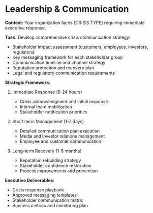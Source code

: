 # Leadership & Communication

**Context:** Your organization faces [CRISIS TYPE] requiring immediate executive response.

**Task:** Develop comprehensive crisis communication strategy:
- Stakeholder impact assessment (customers, employees, investors, regulators)
- Key messaging framework for each stakeholder group
- Communication timeline and channel strategy
- Reputation protection and recovery plan
- Legal and regulatory communication requirements

**Strategic Framework:**
1. Immediate Response (0-24 hours)
   - Crisis acknowledgment and initial response
   - Internal team mobilization
   - Stakeholder notification priorities

2. Short-term Management (1-7 days)  
   - Detailed communication plan execution
   - Media and investor relations management
   - Employee and customer communication

3. Long-term Recovery (1-6 months)
   - Reputation rebuilding strategy
   - Stakeholder confidence restoration
   - Process improvements and prevention

**Executive Deliverables:**
- Crisis response playbook
- Approved messaging templates
- Stakeholder communication matrix
- Success metrics and monitoring plan
